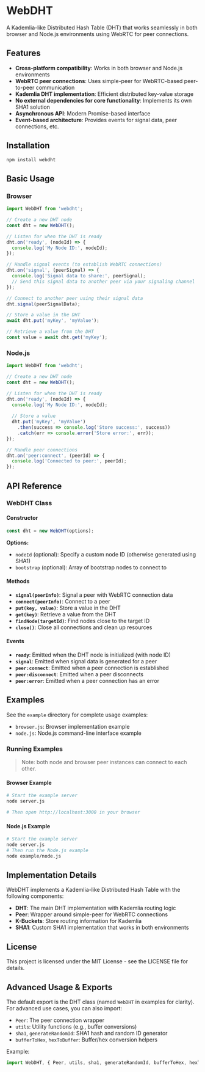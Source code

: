 # WebDHT

A Kademlia-like Distributed Hash Table (DHT) that works seamlessly in both browser and Node.js environments using WebRTC for peer connections.

## Features

- **Cross-platform compatibility**: Works in both browser and Node.js environments
- **WebRTC peer connections**: Uses simple-peer for WebRTC-based peer-to-peer communication
- **Kademlia DHT implementation**: Efficient distributed key-value storage
- **No external dependencies for core functionality**: Implements its own SHA1 solution
- **Asynchronous API**: Modern Promise-based interface
- **Event-based architecture**: Provides events for signal data, peer connections, etc.

## Installation

```bash
npm install webdht
```

## Basic Usage

### Browser

```javascript
import WebDHT from 'webdht';

// Create a new DHT node
const dht = new WebDHT();

// Listen for when the DHT is ready
dht.on('ready', (nodeId) => {
  console.log('My Node ID:', nodeId);
});

// Handle signal events (to establish WebRTC connections)
dht.on('signal', (peerSignal) => {
  console.log('Signal data to share:', peerSignal);
  // Send this signal data to another peer via your signaling channel
});

// Connect to another peer using their signal data
dht.signal(peerSignalData);

// Store a value in the DHT
await dht.put('myKey', 'myValue');

// Retrieve a value from the DHT
const value = await dht.get('myKey');
```

### Node.js

```javascript
import WebDHT from 'webdht';

// Create a new DHT node
const dht = new WebDHT();

// Listen for when the DHT is ready
dht.on('ready', (nodeId) => {
  console.log('My Node ID:', nodeId);
  
  // Store a value
  dht.put('myKey', 'myValue')
    .then(success => console.log('Store success:', success))
    .catch(err => console.error('Store error:', err));
});

// Handle peer connections
dht.on('peer:connect', (peerId) => {
  console.log('Connected to peer:', peerId);
});
```

## API Reference

### WebDHT Class

#### Constructor

```javascript
const dht = new WebDHT(options);
```

**Options:**
- `nodeId` (optional): Specify a custom node ID (otherwise generated using SHA1)
- `bootstrap` (optional): Array of bootstrap nodes to connect to

#### Methods

- **`signal(peerInfo)`**: Signal a peer with WebRTC connection data
- **`connect(peerInfo)`**: Connect to a peer
- **`put(key, value)`**: Store a value in the DHT
- **`get(key)`**: Retrieve a value from the DHT
- **`findNode(targetId)`**: Find nodes close to the target ID
- **`close()`**: Close all connections and clean up resources

#### Events

- **`ready`**: Emitted when the DHT node is initialized (with node ID)
- **`signal`**: Emitted when signal data is generated for a peer
- **`peer:connect`**: Emitted when a peer connection is established
- **`peer:disconnect`**: Emitted when a peer disconnects
- **`peer:error`**: Emitted when a peer connection has an error

## Examples

See the `example` directory for complete usage examples:

- `browser.js`: Browser implementation example
- `node.js`: Node.js command-line interface example

### Running Examples
> Note: both node and browser peer instances can connect to each other.

#### Browser Example

```bash
# Start the example server
node server.js

# Then open http://localhost:3000 in your browser
```

#### Node.js Example

```bash
# Start the example server
node server.js
# Then run the Node.js example
node example/node.js
```

## Implementation Details

WebDHT implements a Kademlia-like Distributed Hash Table with the following components:

- **DHT**: The main DHT implementation with Kademlia routing logic
- **Peer**: Wrapper around simple-peer for WebRTC connections
- **K-Buckets**: Store routing information for Kademlia
- **SHA1**: Custom SHA1 implementation that works in both environments

## License

This project is licensed under the MIT License - see the LICENSE file for details.

## Advanced Usage & Exports

The default export is the DHT class (named `WebDHT` in examples for clarity). For advanced use cases, you can also import:

- `Peer`: The peer connection wrapper
- `utils`: Utility functions (e.g., buffer conversions)
- `sha1`, `generateRandomId`: SHA1 hash and random ID generator
- `bufferToHex`, `hexToBuffer`: Buffer/hex conversion helpers

Example:

```javascript
import WebDHT, { Peer, utils, sha1, generateRandomId, bufferToHex, hexToBuffer } from 'webdht';
```
